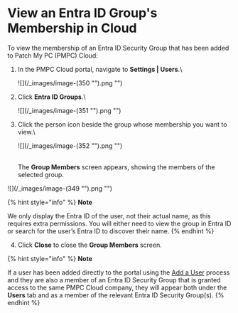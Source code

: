 # View an Entra ID Group's Membership in Cloud

To view the membership of an Entra ID Security Group that has been added to Patch My PC (PMPC) Cloud:

1.  In the PMPC Cloud portal, navigate to **Settings | Users**.\\

    !\[]\(/\_images/image-(350 "").png "")
2.  Click **Entra ID Groups**.\\

    !\[]\(/\_images/image-(351 "").png "")
3.  Click the person icon beside the group whose membership you want to view.\\

    !\[]\(/\_images/image-(352 "").png "")

    \
    The **Group Members** screen appears, showing the members of the selected group.

!\[]\(/\_images/image-(349 "").png "")

{% hint style="info" %}
**Note**

We only display the Entra ID of the user, not their actual name, as this requires extra permissions. You will either need to view the group in Entra ID or search for the user’s Entra ID to discover their name.
{% endhint %}

4. Click **Close** to close the **Group Members** screen.

{% hint style="info" %}
**Note**

If a user has been added directly to the portal using the [Add a User](../add-a-cloud-user.md) process and they are also a member of an Entra ID Security Group that is granted access to the same PMPC Cloud company, they will appear both under the **Users** tab and as a member of the relevant Entra ID Security Group(s).
{% endhint %}

